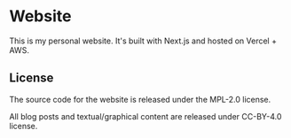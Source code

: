 # Website

This is my personal website. It's built with Next.js and hosted on Vercel + AWS.

## License

The source code for the website is released under the MPL-2.0 license.

All blog posts and textual/graphical content are released under CC-BY-4.0 license.
